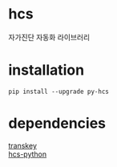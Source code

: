 # hcs
자가진단 자동화 라이브러리

# installation
```shell
pip install --upgrade py-hcs
```
# dependencies
[transkey](https://github.com/covid-hcs/transkey-py) <br/>
[hcs-python](https://github.com/covid-hcs/hcs-python)
